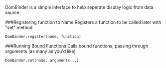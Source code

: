DomBinder is a simple interface to help seperate display logic from data source.

###Registering function to Name
Registers a function to be called later with "set" method

    DomBinder.register(name, function)

###Running Bound Functions
Calls bound functions, passing through arguments (as many as you'd like)

    DomBinder.set(name, arguments...)
